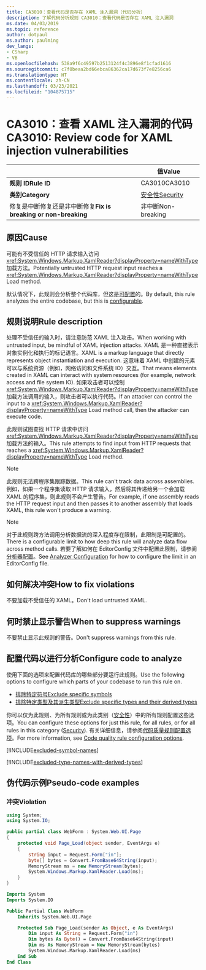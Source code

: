 ```yaml
---
title: CA3010：查看代码是否存在 XAML 注入漏洞（代码分析）
description: 了解代码分析规则 CA3010：查看代码是否存在 XAML 注入漏洞
ms.date: 04/03/2019
ms.topic: reference
author: dotpaul
ms.author: paulming
dev_langs:
- CSharp
- VB
ms.openlocfilehash: 538a9f6c49597b2513124f4c3896e8f1cfad1616
ms.sourcegitcommit: c7f0beaa2bd66ebca86362ca17d673f7e8256ca6
ms.translationtype: HT
ms.contentlocale: zh-CN
ms.lasthandoff: 03/23/2021
ms.locfileid: "104875715"
---
```

# <a name="ca3010-review-code-for-xaml-injection-vulnerabilities"></a><span data-ttu-id="4c28d-103">CA3010：查看 XAML 注入漏洞的代码</span><span class="sxs-lookup"><span data-stu-id="4c28d-103">CA3010: Review code for XAML injection vulnerabilities</span></span>

| | <span data-ttu-id="4c28d-104">值</span><span class="sxs-lookup"><span data-stu-id="4c28d-104">Value</span></span> |
|-|-|
| <span data-ttu-id="4c28d-105">**规则 ID**</span><span class="sxs-lookup"><span data-stu-id="4c28d-105">**Rule ID**</span></span> |<span data-ttu-id="4c28d-106">CA3010</span><span class="sxs-lookup"><span data-stu-id="4c28d-106">CA3010</span></span>|
| <span data-ttu-id="4c28d-107">**类别**</span><span class="sxs-lookup"><span data-stu-id="4c28d-107">**Category**</span></span> |[<span data-ttu-id="4c28d-108">安全性</span><span class="sxs-lookup"><span data-stu-id="4c28d-108">Security</span></span>](security-warnings.md)|
| <span data-ttu-id="4c28d-109">修复是中断修复还是非中断修复</span><span class="sxs-lookup"><span data-stu-id="4c28d-109">**Fix is breaking or non-breaking**</span></span> |<span data-ttu-id="4c28d-110">非中断</span><span class="sxs-lookup"><span data-stu-id="4c28d-110">Non-breaking</span></span>|

## <a name="cause"></a><span data-ttu-id="4c28d-111">原因</span><span class="sxs-lookup"><span data-stu-id="4c28d-111">Cause</span></span>

<span data-ttu-id="4c28d-112">可能有不受信任的 HTTP 请求输入访问 <xref:System.Windows.Markup.XamlReader?displayProperty=nameWithType> 加载方法。</span><span class="sxs-lookup"><span data-stu-id="4c28d-112">Potentially untrusted HTTP request input reaches a <xref:System.Windows.Markup.XamlReader?displayProperty=nameWithType> Load method.</span></span>

<span data-ttu-id="4c28d-113">默认情况下，此规则会分析整个代码库，但这是[可配置](#configure-code-to-analyze)的。</span><span class="sxs-lookup"><span data-stu-id="4c28d-113">By default, this rule analyzes the entire codebase, but this is [configurable](#configure-code-to-analyze).</span></span>

## <a name="rule-description"></a><span data-ttu-id="4c28d-114">规则说明</span><span class="sxs-lookup"><span data-stu-id="4c28d-114">Rule description</span></span>

<span data-ttu-id="4c28d-115">处理不受信任的输入时，请注意防范 XAML 注入攻击。</span><span class="sxs-lookup"><span data-stu-id="4c28d-115">When working with untrusted input, be mindful of XAML injection attacks.</span></span> <span data-ttu-id="4c28d-116">XAML 是一种直接表示对象实例化和执行的标记语言。</span><span class="sxs-lookup"><span data-stu-id="4c28d-116">XAML is a markup language that directly represents object instantiation and execution.</span></span> <span data-ttu-id="4c28d-117">这意味着 XAML 中创建的元素可以与系统资源（例如，网络访问和文件系统 IO）交互。</span><span class="sxs-lookup"><span data-stu-id="4c28d-117">That means elements created in XAML can interact with system resources (for example, network access and file system IO).</span></span> <span data-ttu-id="4c28d-118">如果攻击者可以控制 <xref:System.Windows.Markup.XamlReader?displayProperty=nameWithType> 加载方法调用的输入，则攻击者可以执行代码。</span><span class="sxs-lookup"><span data-stu-id="4c28d-118">If an attacker can control the input to a <xref:System.Windows.Markup.XamlReader?displayProperty=nameWithType> Load method call, then the attacker can execute code.</span></span>

<span data-ttu-id="4c28d-119">此规则试图查找 HTTP 请求中访问 <xref:System.Windows.Markup.XamlReader?displayProperty=nameWithType> 加载方法的输入。</span><span class="sxs-lookup"><span data-stu-id="4c28d-119">This rule attempts to find input from HTTP requests that reaches a <xref:System.Windows.Markup.XamlReader?displayProperty=nameWithType> Load method.</span></span>

> [!NOTE]
> <span data-ttu-id="4c28d-120">此规则无法跨程序集跟踪数据。</span><span class="sxs-lookup"><span data-stu-id="4c28d-120">This rule can't track data across assemblies.</span></span> <span data-ttu-id="4c28d-121">例如，如果一个程序集读取 HTTP 请求输入，然后将其传递给另一个会加载 XAML 的程序集，则此规则不会产生警告。</span><span class="sxs-lookup"><span data-stu-id="4c28d-121">For example, if one assembly reads the HTTP request input and then passes it to another assembly that loads XAML, this rule won't produce a warning.</span></span>

> [!NOTE]
> <span data-ttu-id="4c28d-122">对于此规则跨方法调用分析数据流的深入程度存在限制，此限制是可配置的。</span><span class="sxs-lookup"><span data-stu-id="4c28d-122">There is a configurable limit to how deep this rule will analyze data flow across method calls.</span></span> <span data-ttu-id="4c28d-123">若要了解如何在 EditorConfig 文件中配置此限制，请参阅[分析器配置](https://github.com/dotnet/roslyn-analyzers/blob/main/docs/Analyzer%20Configuration.md#dataflow-analysis)。</span><span class="sxs-lookup"><span data-stu-id="4c28d-123">See [Analyzer Configuration](https://github.com/dotnet/roslyn-analyzers/blob/main/docs/Analyzer%20Configuration.md#dataflow-analysis) for how to configure the limit in an EditorConfig file.</span></span>

## <a name="how-to-fix-violations"></a><span data-ttu-id="4c28d-124">如何解决冲突</span><span class="sxs-lookup"><span data-stu-id="4c28d-124">How to fix violations</span></span>

<span data-ttu-id="4c28d-125">不要加载不受信任的 XAML。</span><span class="sxs-lookup"><span data-stu-id="4c28d-125">Don't load untrusted XAML.</span></span>

## <a name="when-to-suppress-warnings"></a><span data-ttu-id="4c28d-126">何时禁止显示警告</span><span class="sxs-lookup"><span data-stu-id="4c28d-126">When to suppress warnings</span></span>

<span data-ttu-id="4c28d-127">不要禁止显示此规则的警告。</span><span class="sxs-lookup"><span data-stu-id="4c28d-127">Don't suppress warnings from this rule.</span></span>

## <a name="configure-code-to-analyze"></a><span data-ttu-id="4c28d-128">配置代码以进行分析</span><span class="sxs-lookup"><span data-stu-id="4c28d-128">Configure code to analyze</span></span>

<span data-ttu-id="4c28d-129">使用下面的选项来配置代码库的哪些部分要运行此规则。</span><span class="sxs-lookup"><span data-stu-id="4c28d-129">Use the following options to configure which parts of your codebase to run this rule on.</span></span>

- [<span data-ttu-id="4c28d-130">排除特定符号</span><span class="sxs-lookup"><span data-stu-id="4c28d-130">Exclude specific symbols</span></span>](#exclude-specific-symbols)
- [<span data-ttu-id="4c28d-131">排除特定类型及其派生类型</span><span class="sxs-lookup"><span data-stu-id="4c28d-131">Exclude specific types and their derived types</span></span>](#exclude-specific-types-and-their-derived-types)

<span data-ttu-id="4c28d-132">你可以仅为此规则、为所有规则或为此类别（[安全性](security-warnings.md)）中的所有规则配置这些选项。</span><span class="sxs-lookup"><span data-stu-id="4c28d-132">You can configure these options for just this rule, for all rules, or for all rules in this category ([Security](security-warnings.md)).</span></span> <span data-ttu-id="4c28d-133">有关详细信息，请参阅[代码质量规则配置选项](../code-quality-rule-options.md)。</span><span class="sxs-lookup"><span data-stu-id="4c28d-133">For more information, see [Code quality rule configuration options](../code-quality-rule-options.md).</span></span>

[!INCLUDE[excluded-symbol-names](~/includes/code-analysis/excluded-symbol-names.md)]

[!INCLUDE[excluded-type-names-with-derived-types](~/includes/code-analysis/excluded-type-names-with-derived-types.md)]

## <a name="pseudo-code-examples"></a><span data-ttu-id="4c28d-134">伪代码示例</span><span class="sxs-lookup"><span data-stu-id="4c28d-134">Pseudo-code examples</span></span>

### <a name="violation"></a><span data-ttu-id="4c28d-135">冲突</span><span class="sxs-lookup"><span data-stu-id="4c28d-135">Violation</span></span>

```csharp
using System;
using System.IO;

public partial class WebForm : System.Web.UI.Page
{
    protected void Page_Load(object sender, EventArgs e)
    {
        string input = Request.Form["in"];
        byte[] bytes = Convert.FromBase64String(input);
        MemoryStream ms = new MemoryStream(bytes);
        System.Windows.Markup.XamlReader.Load(ms);
    }
}
```

```vb
Imports System
Imports System.IO

Public Partial Class WebForm
    Inherits System.Web.UI.Page

    Protected Sub Page_Load(sender As Object, e As EventArgs)
        Dim input As String = Request.Form("in")
        Dim bytes As Byte() = Convert.FromBase64String(input)
        Dim ms As MemoryStream = New MemoryStream(bytes)
        System.Windows.Markup.XamlReader.Load(ms)
    End Sub
End Class
```
